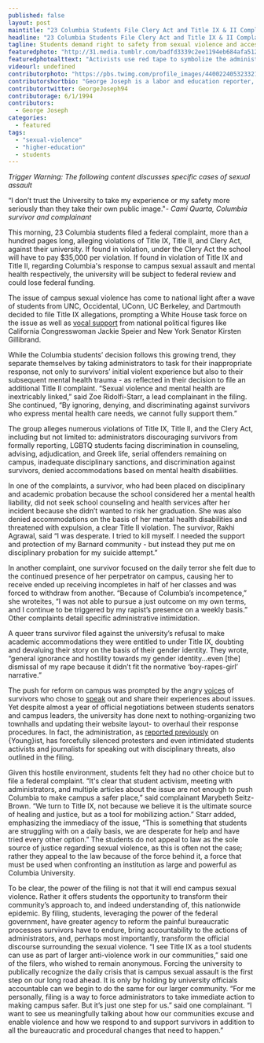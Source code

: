 ```yaml
---
published: false
layout: post
maintitle: "23 Columbia Students File Clery Act and Title IX & II Complaints Against University - {Young}ist"
headline: "23 Columbia Students File Clery Act and Title IX & II Complaints Against University"
tagline: Students demand right to safety from sexual violence and access to mental health resources
featuredphoto: "http://31.media.tumblr.com/badfd3339c2ee1194eb684afa5126804/tumblr_n4jgzqLv4x1rq2ndso1_1280.jpg"
featuredphotoalttext: "Activists use red tape to symbolize the administrative attempt to silence survivors. Picture taken at Low Library, the seat of the Columbia University administration. - Photo credit: George Joseph"
videourl: undefined
contributorphoto: "https://pbs.twimg.com/profile_images/440022405323321344/RotDF4PL.jpeg"
contributorshortbio: "George Joseph is a labor and education reporter, who looks to The Wire and Toblerones for daily inspiration."
contributortwitter: GeorgeJoseph94
contributorage: 6/1/1994
contributors: 
  - George Joseph
categories: 
  - featured
tags: 
  - "sexual-violence"
  - "higher-education"
  - students
---
```


_Trigger Warning: The following content discusses specific cases of sexual assault_

“I don’t trust the University to take my experience or my safety more seriously than they take their own public image."_- Cami Quarta, Columbia survivor and complainant_

This morning, 23 Columbia students filed a federal complaint, more than a hundred pages long, alleging violations of Title IX, Title II, and Clery Act, against their university. If found in violation, under the Clery Act the school will have to pay $35,000 per violation. If found in violation of Title IX and Title II, regarding Columbia's response to campus sexual assault and mental health respectively, the university will be subject to federal review and could lose federal funding. 
 
The issue of campus sexual violence has come to national light after a wave of students from UNC, Occidental, UConn, UC Berkeley, and Dartmouth decided to file Title IX allegations, prompting a White House task force on the issue as well as [vocal support](http://newyork.cbslocal.com/2014/04/07/sen-kirsten-gillibrand-seeks-funds-to-fight-college-campus-sex-assaults/) from national political figures like California Congresswoman Jackie Speier and New York Senator Kirsten Gillibrand.
 
While the Columbia students’ decision follows this growing trend, they separate themselves by taking administrators to task for their inappropriate response, not only to survivors’ initial violent experience but also to their subsequent mental health trauma - as reflected in their decision to file an additional Title II complaint. “Sexual violence and mental health are inextricably linked,” said Zoe Ridolfi-Starr, a lead complainant in the filing. She continued, “By ignoring, denying, and discriminating against survivors who express mental health care needs, we cannot fully support them.”
 
The group alleges numerous violations of Title IX, Title II, and the Clery Act, including but not limited to: administrators discouraging survivors from formally reporting, LGBTQ students facing discrimination in counseling, advising, adjudication, and Greek life, serial offenders remaining on campus, inadequate disciplinary sanctions, and discrimination against survivors, denied accommodations based on mental health disabilities.
 
In one of the complaints, a survivor, who had been placed on disciplinary and academic probation because the school considered her a mental health liability, did not seek school counseling and health services after her incident because she didn’t wanted to risk her graduation. She was also denied accommodations on the basis of her mental health disabilities and threatened with expulsion, a clear Title II violation. The survivor, Rakhi Agrawal, said “I was desperate. I tried to kill myself. I needed the support and protection of my Barnard community - but instead they put me on disciplinary probation for my suicide attempt.” 
  
In another complaint, one survivor focused on the daily terror she felt due to the continued presence of her perpetrator on campus, causing her to receive ended up receiving incompletes in half of her classes and was forced to withdraw from another. “Because of Columbia’s incompetence,” she wroteites, “I was not able to pursue a just outcome on my own terms, and I continue to be triggered by my rapist’s presence on a weekly basis.”  Other complaints detail specific administrative intimidation.
  
A queer trans survivor filed against the university’s refusal to make academic accommodations they were entitled to under Title IX, doubting and devaluing their story on the basis of their gender identity. They wrote, “general ignorance and hostility towards my gender identity...even [the] dismissal of my rape because it didn’t fit the normative ‘boy-rapes-girl’ narrative.” 
 
The push for reform on campus was prompted by the angry [voices](https://bwog.com/2014/01/23/accessible-prompt-and-equitable-an-examination-of-sexual-assault-at-columbia/) of survivors who chose to [speak](http://youngist.org/columbia-fights-against-sexual-assault/#.U1i0bMfc3Rw) out and share their experiences about issues. Yet despite almost a year of official negotiations between students senators and campus leaders, the university has done next to nothing-organizing two townhalls and updating their website layout- to overhaul their response procedures. In fact, the administration, as [reported previously](http://youngist.org/breaking-past-the-brochure/#.U1ixvcfc3Rw) on {Young}ist, has forcefully silenced protesters and even intimidated students activists and journalists for speaking out with disciplinary threats, also outlined in the filing.
 
Given this hostile environment, students felt they had no other choice but to file a federal complaint. “It's clear that student activism, meeting with administrators, and multiple articles about the issue are not enough to push Columbia to make campus a safer place,” said complainant Marybeth Seitz-Brown. “We turn to Title IX, not because we believe it is the ultimate source of healing and justice, but as a tool for mobilizing action.” Starr added, emphasizing the immediacy of the issue, “This is something that students are struggling with on a daily basis, we are desperate for help and have tried every other option.” The students do not appeal to law as the sole source of justice regarding sexual violence, as this is often not the case; rather they appeal to the law because of the force behind it, a force that must be used when confronting an institution as large and powerful as Columbia University. 
 
To be clear, the power of the filing is not that it will end campus sexual violence. Rather it offers students the opportunity to transform their community’s approach to, and indeed understanding of, this nationwide epidemic. By filing, students, leveraging the power of the federal government, have greater agency to reform the painful bureaucratic processes survivors have to endure, bring accountability to the actions of administrators, and, perhaps most importantly, transform the official discourse surrounding the sexual violence. “I see Title IX as a tool students can use as part of larger anti-violence work in our communities,” said one of the filers, who wished to remain anonymous. Forcing the university to publically recognize the daily crisis that is campus sexual assault is the first step on our long road ahead. It is only by holding by university officials accountable can we begin to do the same for our larger community. “For me personally, filing is a way to force administrators to take immediate action to making campus safer. But it’s just one step for us.” said one complainant. “I want to see us meaningfully talking about how our communities excuse and enable violence and how we respond to and support survivors in addition to all the bureaucratic and procedural changes that need to happen.”